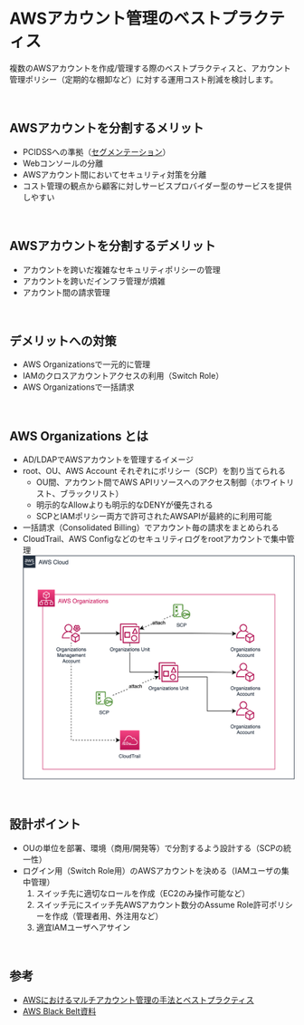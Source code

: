 # AWSアカウント管理のベストプラクティス

複数のAWSアカウントを作成/管理する際のベストプラクティスと、アカウント管理ポリシー（定期的な棚卸など）に対する運用コスト削減を検討します。

<br>

## AWSアカウントを分割するメリット

- PCIDSSへの準拠（[セグメンテーション](https://dev.classmethod.jp/articles/pci-dss-compliance-on-aws/)）
- Webコンソールの分離
- AWSアカウント間においてセキュリティ対策を分離
- コスト管理の観点から顧客に対しサービスプロバイダー型のサービスを提供しやすい

<br>

## AWSアカウントを分割するデメリット

- アカウントを跨いだ複雑なセキュリティポリシーの管理
- アカウントを跨いだインフラ管理が煩雑
- アカウント間の請求管理

<br>

## デメリットへの対策

- AWS Organizationsで一元的に管理
- IAMのクロスアカウントアクセスの利用（Switch Role）
- AWS Organizationsで一括請求

<br>

## AWS Organizations とは

- AD/LDAPでAWSアカウントを管理するイメージ
- root、OU、AWS Account それぞれにポリシー（SCP）を割り当てられる
    - OU間、アカウント間でAWS APIリソースへのアクセス制御（ホワイトリスト、ブラックリスト）
    - 明示的なAllowよりも明示的なDENYが優先される
    - SCPとIAMポリシー両方で許可されたAWSAPIが最終的に利用可能
- 一括請求（Consolidated Billing）でアカウント毎の請求をまとめられる
- CloudTrail、AWS Configなどのセキュリティログをrootアカウントで集中管理
    <br>
    <img src="./image/../images/organizations.png" width=500>

<br>

## 設計ポイント

- OUの単位を部署、環境（商用/開発等）で分割するよう設計する（SCPの統一性）
- ログイン用（Switch Role用）のAWSアカウントを決める（IAMユーザの集中管理）
  1. スイッチ先に適切なロールを作成（EC2のみ操作可能など）
  2. スイッチ元にスイッチ先AWSアカウント数分のAssume Role許可ポリシーを作成（管理者用、外注用など）
  3. 適宜IAMユーザへアサイン

<br>

## 参考
- [AWSにおけるマルチアカウント管理の手法とベストプラクティス](https://d0.awsstatic.com/events/jp/2017/summit/slide/D4T2-2.pdf)
- [AWS Black Belt資料](https://d1.awsstatic.com/webinars/jp/pdf/services/20180214_AWS-Blackbelt-Organizations.pdf)